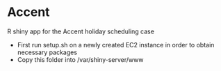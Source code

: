 Accent
======
R shiny app for the Accent holiday scheduling case

- First run setup.sh on a newly created EC2 instance in order to obtain necessary packages
- Copy this folder into /var/shiny-server/www 
